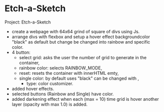 # Etch-a-Sketch
Project: Etch-a-Sketch

- create a webpage with 64x64 grind of square of divs using Js.
- arrange divs with flexbox and setup a hover effect backgroundcolor "black" as default but change be changed into rainbow and specific color.
- 4 button:
    - select grid: asks the user the number of grid to generate in the container,
    - rainbow color: selects RAINBOW_MODE,
    - reset: resets the container with innerHTML emty,
    - single color: by default uses "black" can be changed with ,
        - type: color customizer.
- added hover effects.
- selected buttons (Rainbow and Single) have color.
- added darkening effect when each (max = 10) time grid is hover another layer (opacity with max 1.0) is added.
